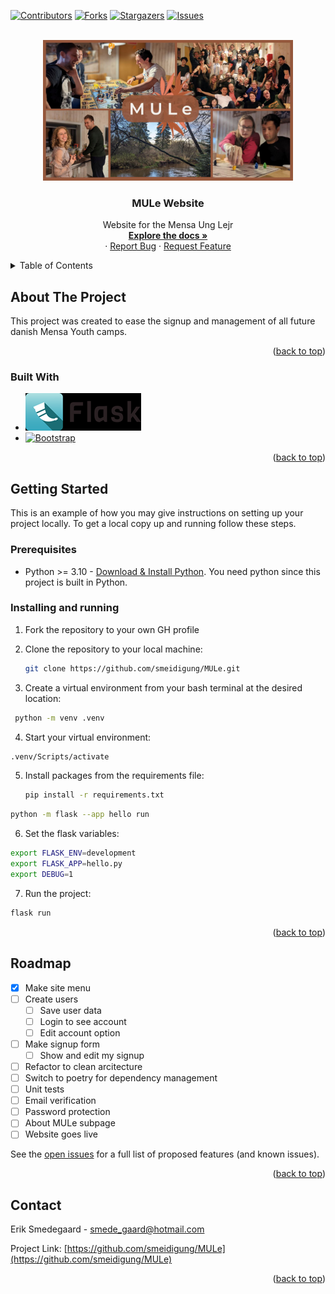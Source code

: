 <!-- Improved compatibility of back to top link: See: https://github.com/othneildrew/Best-README-Template/pull/73 -->
<a name="readme-top"></a>
<!--
*** Thanks for checking out the Best-README-Template. If you have a suggestion
*** that would make this better, please fork the repo and create a pull request
*** or simply open an issue with the tag "enhancement".
*** Don't forget to give the project a star!
*** Thanks again! Now go create something AMAZING! :D
-->



<!-- PROJECT SHIELDS -->
<!--
*** I'm using markdown "reference style" links for readability.
*** Reference links are enclosed in brackets [ ] instead of parentheses ( ).
*** See the bottom of this document for the declaration of the reference variables
*** for contributors-url, forks-url, etc. This is an optional, concise syntax you may use.
*** https://www.markdownguide.org/basic-syntax/#reference-style-links
-->
[![Contributors][contributors-shield]][contributors-url]
[![Forks][forks-shield]][forks-url]
[![Stargazers][stars-shield]][stars-url]
[![Issues][issues-shield]][issues-url]



<!-- PROJECT LOGO -->
<br />
<div align="center">
  <a href="https://github.com/smeidigung/MULe">
    <img src="/static/images/MULe_banner.jpg" alt="Logo" width="400">
  </a>

<h3 align="center">MULe Website</h3>

  <p align="center">
    Website for the Mensa Ung Lejr
    <br />
    <a href="https://github.com/smeidigung/MULe"><strong>Explore the docs »</strong></a>
    <br />
    ·
    <a href="https://github.com/smeidigung/MULe/issues/new?labels=bug&template=bug-report---.md">Report Bug</a>
    ·
    <a href="https://github.com/smeidigung/MULe/issues/new?labels=enhancement&template=feature-request---.md">Request Feature</a>
  </p>
</div>



<!-- TABLE OF CONTENTS -->
<details>
  <summary>Table of Contents</summary>
  <ol>
    <li>
      <a href="#about-the-project">About The Project</a>
      <ul>
        <li><a href="#built-with">Built With</a></li>
      </ul>
    </li>
    <li>
      <a href="#getting-started">Getting Started</a>
      <ul>
        <li><a href="#prerequisites">Prerequisites</a></li>
        <li><a href="#installation">Installation</a></li>
      </ul>
    </li>
    <li><a href="#usage">Usage</a></li>
    <li><a href="#roadmap">Roadmap</a></li>
    <li><a href="#contributing">Contributing</a></li>
    <li><a href="#contact">Contact</a></li>
    <li><a href="#acknowledgments">Acknowledgments</a></li>
  </ol>
</details>



<!-- ABOUT THE PROJECT -->
## About The Project

This project was created to ease the signup and management of all future danish Mensa Youth camps.

<p align="right">(<a href="#readme-top">back to top</a>)</p>



### Built With

* [![Flask][Flask.com]][Flask-url]
* [![Bootstrap][Bootstrap.com]][Bootstrap-url]

<p align="right">(<a href="#readme-top">back to top</a>)</p>



<!-- GETTING STARTED -->
## Getting Started

This is an example of how you may give instructions on setting up your project locally.
To get a local copy up and running follow these steps.

### Prerequisites

* Python >= 3.10 - [Download & Install Python](https://www.python.org/downloads/). You need python since this project is built in Python.

### Installing and running

1. Fork the repository to your own GH profile

2. Clone the repository to your local machine:
   ```sh
   git clone https://github.com/smeidigung/MULe.git
   ```
3. Create a virtual environment from your bash terminal at the desired location:
  ```sh
   python -m venv .venv
   ```
4. Start your virtual environment:
  ```sh
  .venv/Scripts/activate
  ```
5. Install packages from the requirements file:
   ```sh
   pip install -r requirements.txt
   ```
  ```sh
  python -m flask --app hello run
  ```
6. Set the flask variables:
  ```sh
  export FLASK_ENV=development
  export FLASK_APP=hello.py
  export DEBUG=1
  ```
7. Run the project:
  ```sh
  flask run
  ```

<p align="right">(<a href="#readme-top">back to top</a>)</p>


<!-- ROADMAP -->
## Roadmap

- [x] Make site menu
- [ ] Create users
    - [ ] Save user data
    - [ ] Login to see account
    - [ ] Edit account option
- [ ] Make signup form
    - [ ] Show and edit my signup
- [ ] Refactor to clean arcitecture
- [ ] Switch to poetry for dependency management
- [ ] Unit tests
- [ ] Email verification
- [ ] Password protection
- [ ] About MULe subpage
- [ ] Website goes live

See the [open issues](https://trello.com/b/xuhzp9ku/mule-website) for a full list of proposed features (and known issues).

<p align="right">(<a href="#readme-top">back to top</a>)</p>

<!-- CONTACT -->
## Contact

Erik Smedegaard - smede_gaard@hotmail.com

Project Link: [https://github.com/smeidigung/MULe](https://github.com/smeidigung/MULe)

<p align="right">(<a href="#readme-top">back to top</a>)</p>



<!-- MARKDOWN LINKS & IMAGES -->
<!-- https://www.markdownguide.org/basic-syntax/#reference-style-links -->
[contributors-shield]: https://img.shields.io/github/contributors/smeidigung/MULe.svg?style=for-the-badge
[contributors-url]: https://github.com/smeidigung/MULe/graphs/contributors
[forks-shield]: https://img.shields.io/github/forks/smeidigung/MULe.svg?style=for-the-badge
[forks-url]: https://github.com/smeidigung/MULe/network/members
[stars-shield]: https://img.shields.io/github/stars/smeidigung/MULe.svg?style=for-the-badge
[stars-url]: https://github.com/smeidigung/MULe/stargazers
[issues-shield]: https://img.shields.io/github/issues/smeidigung/MULe.svg?style=for-the-badge
[issues-url]: https://github.com/smeidigung/MULe/issues
[linkedin-url]: https://linkedin.com/in/eriksmedegaard
[product-screenshot]: images/frontpage.jpg
[Flask.com]: static/images/flask_icon.png
[Flask-url]: https://flask.palletsprojects.com/
[Bootstrap.com]: https://img.shields.io/badge/Bootstrap-563D7C?style=for-the-badge&logo=bootstrap&logoColor=white
[Bootstrap-url]: https://getbootstrap.com

